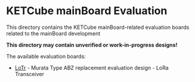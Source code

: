 # KETCube mainBoard Evaluation

This directory contains the KETCube mainBoard-related evaluation boards related to the mainBoard development

**This directory may contain unverified or work-in-progress designs!** 

The available evaluation boards:
  * [LoTr](LoTr) - Murata Type ABZ replacement evaluation design - LoRa Transceiver

